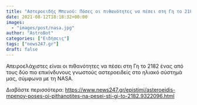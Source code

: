 ```yaml
---
title: "Αστεροειδής Μπενού: Πόσες οι πιθανότητες να πέσει στη Γη το 2182"
date: 2021-08-12T18:18:32+00:00
images:
  - "images/post/nasa.jpg"
author: "AstroBot"
categories: ["Ειδήσεις"]
tags: ["news247.gr"]
draft: false
---
```


Απειροελάχιστες είναι οι πιθανότητες να πέσει στη Γη το 2182 ένας από τους δύο πιο επικίνδυνους γνωστούς αστεροειδείς στο ηλιακό σύστημά μας, σύμφωνα με τη NASA.

Διαβάστε περισσότερα: https://www.news247.gr/epistimi/asteroeidis-mpenoy-poses-oi-pithanotites-na-pesei-sti-gi-to-2182.9322096.html
